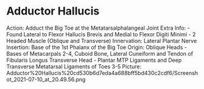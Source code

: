 # Adductor Hallucis

Action: Adduct the Big Toe at the Metatarsalphalangeal Joint
Extra Info: - Found Lateral to Flexor Hallucis Brevis and Medial to Flexor Digiti Minimi - 2 Headed Muscle (Oblique and Transverse)
Innervation: Lateral Plantar Nerve
Insertion: Base of the 1st Phalanx of the Big Toe
Origin: Oblique Heads -  Bases of Metacarpals 2-4, Cuboid Bone, Lateral Cuneiform and Tendon of Fibularis Longus                     Transverse Head - Plantar MTP Ligaments and Deep Transverse Metatarsal Ligaments of Toes 3-5
Picture: Adductor%20Hallucis%20cd530b6d7eda4a688bff5bd430c2cdf6/Screenshot_2021-07-10_at_20.49.56.png